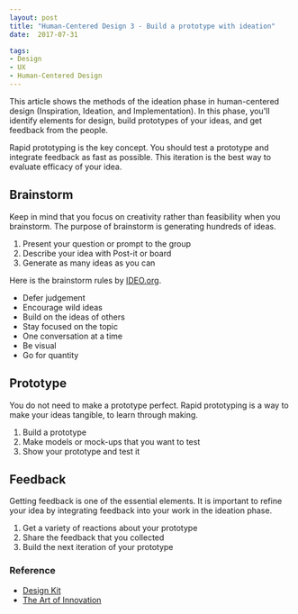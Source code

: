 ```yaml
---
layout: post
title: "Human-Centered Design 3 - Build a prototype with ideation"
date:  2017-07-31

tags:
- Design
- UX
- Human-Centered Design
---
```


This article shows the methods of the ideation phase in human-centered design (Inspiration, Ideation, and Implementation). In this phase, you'll identify elements for design, build prototypes of your ideas, and get feedback from the people.

Rapid prototyping is the key concept. You should test a prototype and integrate feedback as fast as possible. This iteration is the best way to evaluate efficacy of your idea.

## Brainstorm

Keep in mind that you focus on creativity rather than feasibility when you brainstorm. The purpose of brainstorm is generating hundreds of ideas.

1. Present your question or prompt to the group
1. Describe your idea with Post-it or board
1. Generate as many ideas as you can

Here is the brainstorm rules by [IDEO.org](https://www.ideo.org/).

- Defer judgement
- Encourage wild ideas
- Build on the ideas of others
- Stay focused on the topic
- One conversation at a time
- Be visual
- Go for quantity

## Prototype

You do not need to make a prototype perfect. Rapid prototyping is a way to make your ideas tangible, to learn through making.

1. Build a prototype
1. Make models or mock-ups that you want to test
1. Show your prototype and test it

## Feedback

Getting feedback is one of the essential elements. It is important to refine your idea by integrating feedback into your work in the ideation phase.

1. Get a variety of reactions about your prototype
1. Share the feedback that you collected
1. Build the next iteration of your prototype

### Reference

<div class="list">
  <ul>
    <li><a href="http://www.designkit.org/">Design Kit</a></li>
    <li><a href="https://www.amazon.com/gp/product/B000S1LAUA/ref=as_li_tl?ie=UTF8&tag=schwalbe03-20&camp=1789&creative=9325&linkCode=as2&creativeASIN=B000S1LAUA&linkId=dde64f0e8246e22234becac66f7fca2a">The Art of Innovation</a></li>
 </ul>
</div>
